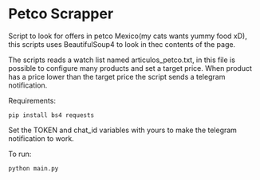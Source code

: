 # Petco Scrapper

Script to look for offers in petco Mexico(my cats wants yummy food xD), this scripts uses BeautifulSoup4 to look in thec contents of the page.

The scripts reads a watch list named articulos_petco.txt, in this file is possible to configure many products and set a target price. When product has a price lower than the target price the script sends a telegram notification.

Requirements:
```
pip install bs4 requests
```

Set the TOKEN and chat_id variables with yours to make the telegram notification to work.

To run:
```
python main.py
```
